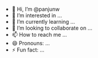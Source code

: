 - 👋 Hi, I’m @panjunw
- 👀 I’m interested in ...
- 🌱 I’m currently learning ...
- 💞️ I’m looking to collaborate on ...
- 📫 How to reach me ...
- 😄 Pronouns: ...
- ⚡ Fun fact: ...

<!---
panjunw/panjunw is a ✨ special ✨ repository because its `README.md` (this file) appears on your GitHub profile.
You can click the Preview link to take a look at your changes.
--->
